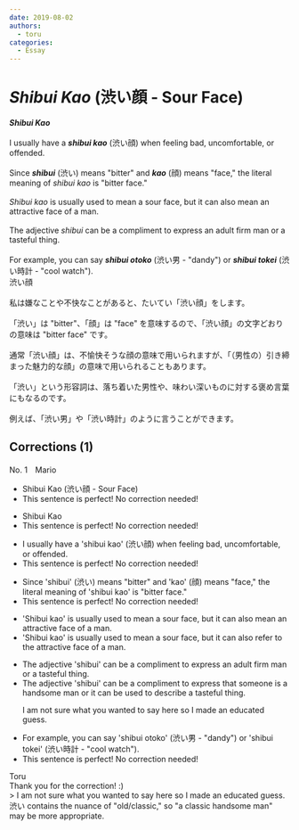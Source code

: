 ```yaml
---
date: 2019-08-02
authors:
  - toru
categories:
  - Essay
---
```


<h1 id="subject_show"><strong><em>Shibui Kao</strong></em> (渋い顔 - Sour Face)</h1>
<div class="date" hidden>Aug 2, 2019 18:38</div>
<div id="post"><div id="body_show_ori">
<strong><em>Shibui Kao</strong></em><br/><br/>I usually have a <strong><em>shibui kao</em></strong> (渋い顔) when feeling bad, uncomfortable, or offended.<br/><br/>Since <strong><em>shibui</em></strong> (渋い) means "bitter" and <strong><em>kao</em></strong> (顔) means "face," the literal meaning of <em>shibui kao</em> is "bitter face."<br/><br/><em>Shibui kao</em> is usually used to mean a sour face, but it can also mean an attractive face of a man.<br/><br/>The adjective <em>shibui</em> can be a compliment to express an adult firm man or a tasteful thing. <br/><br/>For example, you can say <strong><em>shibui otoko</em></strong> (渋い男 - "dandy") or <strong><em>shibui tokei</em></strong> (渋い時計 - "cool watch").
</div></div>

<!-- more -->

<div id="post_ja"><div id="body_show_mo">
渋い顔<br/><br/>私は嫌なことや不快なことがあると、たいてい「渋い顔」をします。<br/><br/>「渋い」は "bitter"、「顔」は "face" を意味するので、「渋い顔」の文字どおりの意味は "bitter face" です。<br/><br/>通常「渋い顔」は、不愉快そうな顔の意味で用いられますが、「（男性の）引き締まった魅力的な顔」の意味で用いられることもあります。<br/><br/>「渋い」という形容詞は、落ち着いた男性や、味わい深いものに対する褒め言葉にもなるのです。<br/><br/>例えば、「渋い男」や「渋い時計」のように言うことができます。
</div></div>

## Corrections (1)
<div id="block"><div class="first_name"> No. 1　<span class="just_name">Mario</span></div><div id="block2">
<ul class="correction_field">
<li class="incorrect">Shibui Kao (渋い顔 - Sour Face)</li>
<li class="corrected perfect">This sentence is perfect! No correction needed!</li>
</ul>
<ul class="correction_field">
<li class="incorrect">Shibui Kao</li>
<li class="corrected perfect">This sentence is perfect! No correction needed!</li>
</ul>
<ul class="correction_field">
<li class="incorrect">I usually have a 'shibui kao' (渋い顔) when feeling bad, uncomfortable, or offended.</li>
<li class="corrected perfect">This sentence is perfect! No correction needed!</li>
</ul>
<ul class="correction_field">
<li class="incorrect">Since 'shibui' (渋い) means "bitter" and 'kao' (顔) means "face," the literal meaning of 'shibui kao' is "bitter face."</li>
<li class="corrected perfect">This sentence is perfect! No correction needed!</li>
</ul>
<ul class="correction_field">
<li class="incorrect">'Shibui kao' is usually used to mean a sour face, but it can also mean an attractive face of a man.</li>
<li class="corrected correct">
'Shibui kao' is usually used to mean a sour face, but it can also <span class="f_blue">refer to the</span> attractive face of a man.
</li>
</ul>
<ul class="correction_field">
<li class="incorrect">The adjective 'shibui' can be a compliment to express an adult firm man or a tasteful thing.</li>
<li class="corrected correct">
The adjective 'shibui' can be a compliment to express that someone is a handsome man or it can be used to describe a tasteful thing.
<p class="correction_comment">I am not sure what you wanted to say here so I made an educated guess.</p>
</li>
</ul>
<ul class="correction_field">
<li class="incorrect">For example, you can say 'shibui otoko' (渋い男 - "dandy") or 'shibui tokei' (渋い時計 - "cool watch").</li>
<li class="corrected perfect">This sentence is perfect! No correction needed!</li>
</ul>
</div><div class="name"><span class="just_name">Toru</span><br>
Thank you for the correction! :)<br/>&gt; I am not sure what you wanted to say here so I made an educated guess.<br/>渋い contains the nuance of "old/classic," so "a classic handsome man" may be more appropriate.
</div>
</div>
